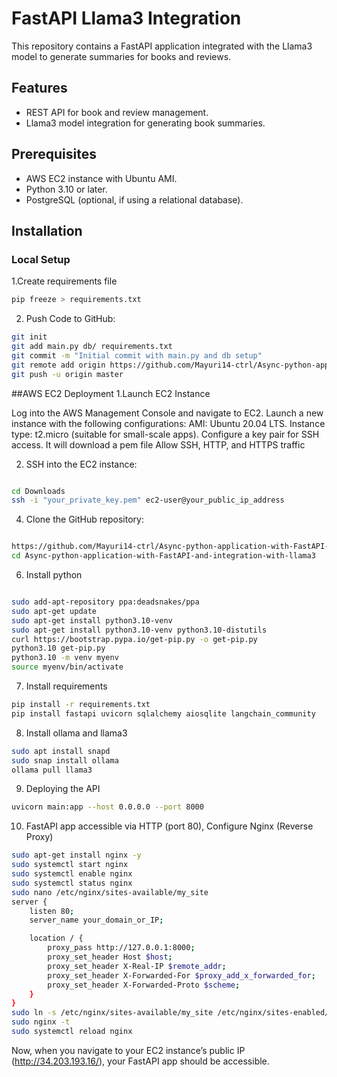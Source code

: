 # FastAPI Llama3 Integration

This repository contains a FastAPI application integrated with the Llama3 model to generate summaries for books and reviews.

## Features

- REST API for book and review management.
- Llama3 model integration for generating book summaries.

## Prerequisites

- AWS EC2 instance with Ubuntu AMI.
- Python 3.10 or later.
- PostgreSQL (optional, if using a relational database).

## Installation

### Local Setup

1.Create requirements file
```bash
pip freeze > requirements.txt
```
2. Push Code to GitHub:
```bash   
git init
git add main.py db/ requirements.txt
git commit -m "Initial commit with main.py and db setup"
git remote add origin https://github.com/Mayuri14-ctrl/Async-python-application-with-FastAPI-and-integration-with-llama3.git
git push -u origin master
```

##AWS EC2 Deployment
1.Launch EC2 Instance

Log into the AWS Management Console and navigate to EC2.
Launch a new instance with the following configurations:
AMI: Ubuntu 20.04 LTS.
Instance type: t2.micro (suitable for small-scale apps).
Configure a key pair for SSH access. It will download a pem file
Allow SSH, HTTP, and HTTPS traffic

2. SSH into the EC2 instance:
```bash   

cd Downloads
ssh -i "your_private_key.pem" ec2-user@your_public_ip_address

```

4. Clone the GitHub repository:
```bash   

https://github.com/Mayuri14-ctrl/Async-python-application-with-FastAPI-and-integration-with-llama3.git
cd Async-python-application-with-FastAPI-and-integration-with-llama3
```

6. Install python
```bash   

sudo add-apt-repository ppa:deadsnakes/ppa
sudo apt-get update
sudo apt-get install python3.10-venv
sudo apt-get install python3.10-venv python3.10-distutils
curl https://bootstrap.pypa.io/get-pip.py -o get-pip.py
python3.10 get-pip.py
python3.10 -m venv myenv
source myenv/bin/activate
```

7. Install requirements
```bash   
pip install -r requirements.txt
pip install fastapi uvicorn sqlalchemy aiosqlite langchain_community
```

8. Install ollama and llama3
```bash   
sudo apt install snapd
sudo snap install ollama
ollama pull llama3
```

9. Deploying the API
```bash   
uvicorn main:app --host 0.0.0.0 --port 8000
```

10. FastAPI app accessible via HTTP (port 80),  Configure Nginx (Reverse Proxy)
```bash   
sudo apt-get install nginx -y
sudo systemctl start nginx
sudo systemctl enable nginx
sudo systemctl status nginx
sudo nano /etc/nginx/sites-available/my_site
server {
    listen 80;
    server_name your_domain_or_IP;

    location / {
        proxy_pass http://127.0.0.1:8000;
        proxy_set_header Host $host;
        proxy_set_header X-Real-IP $remote_addr;
        proxy_set_header X-Forwarded-For $proxy_add_x_forwarded_for;
        proxy_set_header X-Forwarded-Proto $scheme;
    }
}
sudo ln -s /etc/nginx/sites-available/my_site /etc/nginx/sites-enabled/
sudo nginx -t
sudo systemctl reload nginx
```   

Now, when you navigate to your EC2 instance’s public IP (http://34.203.193.16/), your FastAPI app should be accessible.







